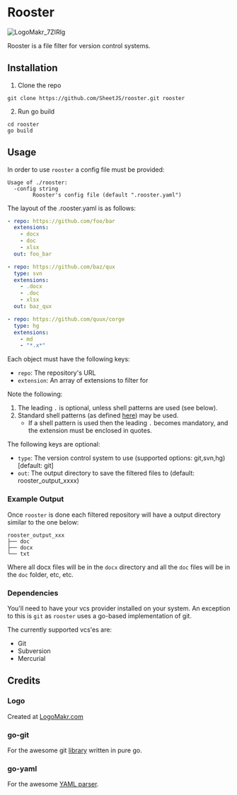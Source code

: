 # Rooster

![LogoMakr_7ZIRlg](https://user-images.githubusercontent.com/13544676/86405652-91fa2f80-bc66-11ea-8543-f56ab909bb9d.png)

Rooster is a file filter for version control systems.

## Installation

1. Clone the repo

`git clone https://github.com/SheetJS/rooster.git rooster`

2. Run go build

```
cd rooster
go build
```

## Usage

In order to use `rooster` a config file must be provided:

```
Usage of ./rooster:
  -config string
        Rooster's config file (default ".rooster.yaml")
```

The layout of the .rooster.yaml is as follows:

```yaml
- repo: https://github.com/foo/bar
  extensions:
    - docx
    - doc
    - xlsx
  out: foo_bar

- repo: https://github.com/baz/qux
  type: svn
  extensions:
    - .docx
    - .doc
    - xlsx
  out: baz_qux

- repo: https://github.com/quux/corge
  type: hg
  extensions:
    - md
    - "*.x*"
```

Each object must have the following keys:

- `repo`: The repository's URL
- `extension`: An array of extensions to filter for

Note the following:

1. The leading `.` is optional, unless shell patterns are used (see below).
2. Standard shell patterns (as defined [here](https://golang.org/pkg/path/filepath/#Match)) may be used.
   - If a shell pattern is used then the leading `.` becomes mandatory, and the extension must be enclosed in quotes.

The following keys are optional:

- `type`: The version control system to use (supported options: git,svn,hg) [default: git]
- `out`: The output directory to save the filtered files to (default: rooster_output_xxxx)

### Example Output

Once `rooster` is done each filtered repository will have a output directory similar to the one below:

```
rooster_output_xxx
├── doc
├── docx
└── txt
```

Where all docx files will be in the `docx` directory and all the `doc` files will be in the `doc` folder, etc, etc.

### Dependencies

You'll need to have your vcs provider installed on your system.
An exception to this is `git` as `rooster` uses a go-based implementation of git.

The currently supported vcs'es are:

- Git
- Subversion
- Mercurial

## Credits

### Logo

Created at [LogoMakr.com](https://www.LogoMakr.com)

### go-git

For the awesome git [library](https://github.com/go-git/go-git) written in pure go.

### go-yaml

For the awesome [YAML parser](https://github.com/go-yaml/yaml).
